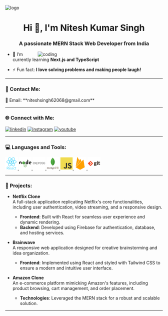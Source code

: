 ![logo](https://github.com/NITESHKUMARSING/NITESHKUMARSING/blob/main/ffff.png)
<h1 align="center">Hi 👋, I'm Nitesh Kumar Singh</h1>
<h3 align="center">A passionate MERN Stack Web Developer from India</h3>

<img align="right" alt="coding" width="400" src="https://user-images.githubusercontent.com/55389276/140866485-8fb1c876-9a8f-4d6a-98dc-08c4981eaf70.gif">

- 🌱 I’m currently learning **Next.js and TypeScript**  
 
- ⚡ Fun fact: **I love solving problems and making people laugh!**  

---

<h3 align="left">📧 Contact Me:</h3>
<p align="left">
📩 Email: **niteshsingh62068@gmail.com** <br>
<!-- 📞 Mobile: **6206830082** -->
</p>

---

<h3 align="left">🌐 Connect with Me:</h3>
<p align="left">
<a href="https://www.linkedin.com/in/nitesh-singh-1a5bb325a" target="blank"><img align="center" src="https://raw.githubusercontent.com/rahuldkjain/github-profile-readme-generator/master/src/images/icons/Social/linked-in-alt.svg" alt="linkedin" height="30" width="40" /></a>
<a href="https://www.instagram.com/nitesh_singh_420?igsh=MWVvaHN5aWFjdzg=" target="blank"><img align="center" src="https://raw.githubusercontent.com/rahuldkjain/github-profile-readme-generator/master/src/images/icons/Social/instagram.svg" alt="instagram" height="30" width="40" /></a>
<a href="https://www.youtube.com/@nitesh_singh420" target="blank"><img align="center" src="https://raw.githubusercontent.com/rahuldkjain/github-profile-readme-generator/master/src/images/icons/Social/youtube.svg" alt="youtube" height="30" width="40" /></a>
</p>

---

<h3 align="left">💻 Languages and Tools:</h3>
<p align="left">
  <a href="https://reactjs.org/" target="_blank" rel="noreferrer">
    <img src="https://raw.githubusercontent.com/devicons/devicon/master/icons/react/react-original-wordmark.svg" alt="react" width="40" height="40"/>
  </a>
  <a href="https://nodejs.org/" target="_blank" rel="noreferrer">
    <img src="https://raw.githubusercontent.com/devicons/devicon/master/icons/nodejs/nodejs-original-wordmark.svg" alt="nodejs" width="40" height="40"/>
  </a>
  <a href="https://expressjs.com/" target="_blank" rel="noreferrer">
    <img src="https://raw.githubusercontent.com/devicons/devicon/master/icons/express/express-original-wordmark.svg" alt="express" width="40" height="40"/>
  </a>
  <a href="https://www.mongodb.com/" target="_blank" rel="noreferrer">
    <img src="https://raw.githubusercontent.com/devicons/devicon/master/icons/mongodb/mongodb-original-wordmark.svg" alt="mongodb" width="40" height="40"/>
  </a>
  <a href="https://www.javascript.com/" target="_blank" rel="noreferrer">
    <img src="https://raw.githubusercontent.com/devicons/devicon/master/icons/javascript/javascript-original.svg" alt="javascript" width="40" height="40"/>
  </a>
 
  <a href="https://firebase.google.com/" target="_blank" rel="noreferrer">
    <img src="https://raw.githubusercontent.com/devicons/devicon/master/icons/firebase/firebase-plain.svg" alt="firebase" width="40" height="40"/>
  </a>
  <a href="https://git-scm.com/" target="_blank" rel="noreferrer">
    <img src="https://raw.githubusercontent.com/devicons/devicon/master/icons/git/git-original-wordmark.svg" alt="git" width="40" height="40"/>
  </a>
</p>

---

<h3 align="left">🚀 Projects:</h3>

- **Netflix Clone**  
  A full-stack application replicating Netflix's core functionalities, including user authentication, video streaming, and a responsive design.  
  - **Frontend**: Built with React for seamless user experience and dynamic rendering.  
  - **Backend**: Developed using Firebase for authentication, database, and hosting services.  

- **Brainwave**  
  A responsive web application designed for creative brainstorming and idea organization.  
  - **Frontend**: Implemented using React and styled with Tailwind CSS to ensure a modern and intuitive user interface.  

- **Amazon Clone**  
  An e-commerce platform mimicking Amazon's features, including product browsing, cart management, and order placement.  
  - **Technologies**: Leveraged the MERN stack for a robust and scalable solution.  

---
